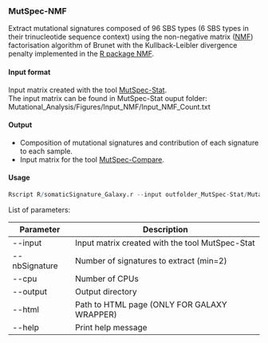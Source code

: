 ### MutSpec-NMF

Extract mutational signatures composed of 96 SBS types (6 SBS types in their trinucleotide sequence context) using the non-negative matrix ([NMF](http://www.nature.com/nature/journal/v401/n6755/full/401788a0.html)) factorisation algorithm of Brunet with the Kullback-Leibler divergence penalty implemented in the [R package NMF](http://www.biomedcentral.com/1471-2105/11/367).

#### Input format

Input matrix created with the tool [MutSpec-Stat](https://github.com/IARCbioinfo/mutspec/blob/modifs_MA/docs/mutspec_stat.md).  
The input matrix can be found in MutSpec-Stat ouput folder: Mutational_Analysis/Figures/Input_NMF/Input_NMF_Count.txt

#### Output

- Composition of mutational signatures and contribution of each signature to each sample.
- Input matrix for the tool [MutSpec-Compare](https://github.com/IARCbioinfo/mutspec/blob/modifs_MA/docs/mutspec_compare.md).


#### Usage

```R
Rscript R/somaticSignature_Galaxy.r --input outfolder_MutSpec-Stat/Mutational_Analysis/Figures/Input_NMF/Input_NMF_Count.txt --nbSignature 2 --cpu 8 --output output_dir
```

List of parameters:

| Parameter          | Description          |
|--------------------|----------------------|
| --input            | Input matrix created with the tool MutSpec-Stat |
| --nbSignature      | Number of signatures to extract (min=2) |
| --cpu              | Number of CPUs |
| --output           | Output directory |
| --html             | Path to HTML page (ONLY FOR GALAXY WRAPPER) |
| --help             | Print help message |